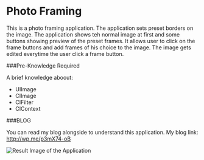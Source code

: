 Photo Framing
============
This is a photo framing application. The application sets preset borders on the image. The application shows teh normal image at first and some buttons showing preview of the preset frames. It allows user to click on the frame buttons and add frames of his choice to the image. The image gets edited everytime the user click a frame button.

###Pre-Knowledge Required

A brief knowledge aboout:

* UIImage
* CIImage
* CIFilter
* CIContext

###BLOG

You can read my blog alongside to understand this application.
My blog link: http://wp.me/p3mX74-oB


![Result Image of the Application](https://raw.github.com/innofied/photoframing/master/bordersAtFinal.png "Image of final app performance")

